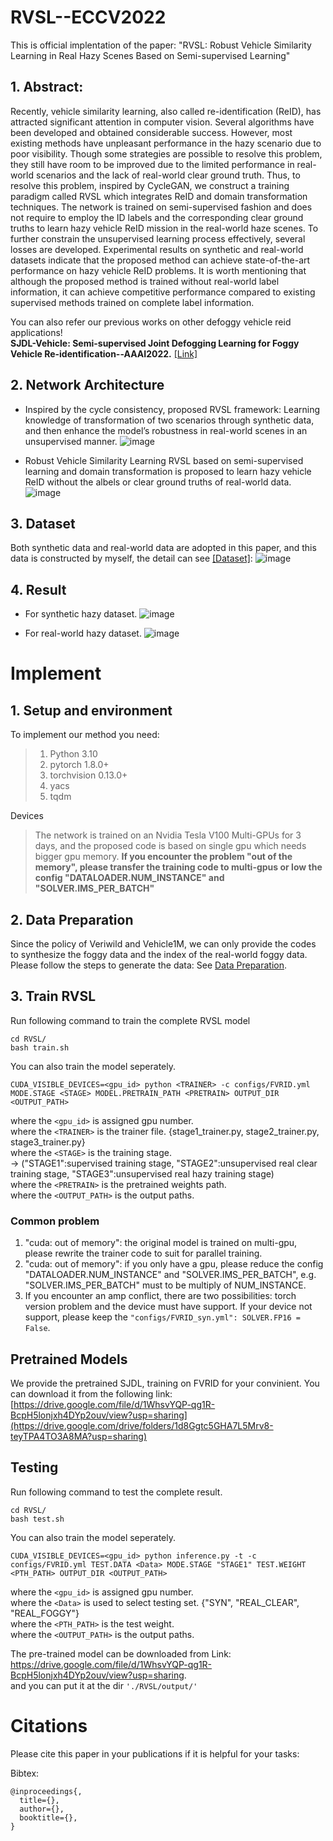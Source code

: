 # RVSL--ECCV2022
This is official implentation of the paper:
"RVSL: Robust Vehicle Similarity Learning in Real Hazy Scenes Based on Semi-supervised Learning"

## 1. Abstract:
Recently, vehicle similarity learning, also called re-identification (ReID), has attracted significant attention in computer vision. Several algorithms have been developed and obtained considerable success. However, most existing methods have unpleasant performance in the hazy scenario due to poor visibility. Though some strategies are possible to resolve this problem, they still have room to be improved due to the limited performance in real-world scenarios and the lack of real-world clear ground truth. Thus, to resolve this problem, inspired by CycleGAN, we construct a training paradigm called RVSL which integrates ReID and domain transformation techniques. The network is trained on semi-supervised fashion and does not require to employ the ID labels and the corresponding clear ground truths to learn hazy vehicle ReID mission in the real-world haze scenes. To further constrain the unsupervised learning process effectively, several losses are developed. Experimental results on synthetic and real-world datasets indicate that the proposed method can achieve state-of-the-art performance on hazy vehicle ReID problems. It is worth mentioning that although the proposed method is trained without real-world label information, it can achieve competitive performance compared to existing supervised methods trained on complete label information.

You can also refer our previous works on other defoggy vehicle reid applications! <br />
**SJDL-Vehicle: Semi-supervised Joint Defogging Learning for Foggy Vehicle Re-identification--AAAI2022.** [[Link]](https://github.com/Cihsaing/SJDL-Foggy-Vehicle-Re-Identification--AAAI2022)

## 2. Network Architecture
* Inspired by the cycle consistency, proposed RVSL framework:
Learning knowledge of transformation of two scenarios through synthetic data, and then enhance the model’s robustness in real-world scenes in an unsupervised manner.
![image](https://github.com/Cihsaing/rvsl-robust-vehicle-similarity-learning--ECCV22/raw/master/Fig/cycle_consistency.png)

* Robust Vehicle Similarity Learning
RVSL based on semi-supervised learning and domain transformation is proposed to learn hazy vehicle ReID without the albels or clear ground truths of real-world data.
![image](https://github.com/Cihsaing/rvsl-robust-vehicle-similarity-learning--ECCV22/raw/master/Fig/architecture.png)

## 3. Dataset 
Both synthetic data and real-world data are adopted in this paper, and this data is constructed by myself, the detail can see [[Dataset]](https://github.com/Cihsaing/rvsl-robust-vehicle-similarity-learning--ECCV22/tree/master/Datasets):
![image](https://github.com/Cihsaing/rvsl-robust-vehicle-similarity-learning--ECCV22/raw/master/Fig/dataset.png)

## 4. Result
* For synthetic hazy dataset.
![image](https://github.com/Cihsaing/rvsl-robust-vehicle-similarity-learning--ECCV22/raw/master/Fig/Syn_SOTA.png)

* For real-world hazy dataset.
![image](https://github.com/Cihsaing/rvsl-robust-vehicle-similarity-learning--ECCV22/raw/master/Fig/Real_SOTA.png)

# Implement
## 1. Setup and environment
To implement our method you need:
> 1. Python 3.10
> 2. pytorch 1.8.0+
> 3. torchvision 0.13.0+
> 4. yacs
> 5. tqdm

Devices
>The network is trained on an Nvidia Tesla V100 Multi-GPUs for 3 days, and the proposed code is based on single gpu which needs bigger gpu memory.
>**If you encounter the problem "out of the memory", please transfer the training code to multi-gpus or low the config "DATALOADER.NUM_INSTANCE" and "SOLVER.IMS_PER_BATCH"**

## 2. Data Preparation
Since the policy of Veriwild and Vehicle1M, we can only provide the codes to synthesize the foggy data and the index of the real-world foggy data. Please follow the steps to generate the data:
See [Data Preparation](https://github.com/Cihsaing/rvsl-robust-vehicle-similarity-learning--ECCV22/tree/master/Datasets).

## 3. Train RVSL
Run following command to train the complete RVSL model
```
cd RVSL/
bash train.sh
```

You can also train the model seperately.
```
CUDA_VISIBLE_DEVICES=<gpu_id> python <TRAINER> -c configs/FVRID.yml MODE.STAGE <STAGE> MODEL.PRETRAIN_PATH <PRETRAIN> OUTPUT_DIR <OUTPUT_PATH>
```
where the ```<gpu_id>``` is assigned gpu number. <br>
where the ```<TRAINER>``` is the trainer file. {stage1_trainer.py, stage2_trainer.py, stage3_trainer.py} <br>
where the ```<STAGE>``` is the training stage. <br>
-> ("STAGE1":supervised training stage, "STAGE2":unsupervised real clear training stage, "STAGE3":unsupervised real hazy training stage) <br>
where the ```<PRETRAIN>``` is the pretrained weights path. <br>
where the ```<OUTPUT_PATH>``` is the output paths. <br>

### Common problem
1. "cuda: out of memory": the original model is trained on multi-gpu, please rewrite the trainer code to suit for parallel training.
2. "cuda: out of memory": if you only have a gpu, please reduce the config "DATALOADER.NUM_INSTANCE" and "SOLVER.IMS_PER_BATCH", e.g. "SOLVER.IMS_PER_BATCH" must to be multiply of NUM_INSTANCE.
3. If you encounter an amp conflict, there are two possibilities: torch version problem and the device must have support.
   If your device not support, please keep the ```"configs/FVRID_syn.yml": SOLVER.FP16 = False```.

## Pretrained Models
We provide the pretrained SJDL, training on FVRID for your convinient. You can download it from the following link: 
[https://drive.google.com/file/d/1WhsvYQP-qg1R-BcpH5lonjxh4DYp2ouv/view?usp=sharing](https://drive.google.com/drive/folders/1d8Ggtc5GHA7L5Mrv8-teyTPA4TO3A8MA?usp=sharing)

## Testing
Run following command to test the complete result.
```
cd RVSL/
bash test.sh
```

You can also train the model seperately.
```
CUDA_VISIBLE_DEVICES=<gpu_id> python inference.py -t -c configs/FVRID.yml TEST.DATA <Data> MODE.STAGE "STAGE1" TEST.WEIGHT <PTH_PATH> OUTPUT_DIR <OUTPUT_PATH> 
```
where the ```<gpu_id>``` is assigned gpu number. <br>
where the ```<Data>``` is used to select testing set. {"SYN", "REAL_CLEAR", "REAL_FOGGY"} <br>
where the ```<PTH_PATH>``` is the test weight. <br>
where the ```<OUTPUT_PATH>``` is the output paths. <br>

The pre-trained model can be downloaded from Link: <br>
https://drive.google.com/file/d/1WhsvYQP-qg1R-BcpH5lonjxh4DYp2ouv/view?usp=sharing. <br>
and you can put it at the dir ```'./RVSL/output/'```

# Citations
Please cite this paper in your publications if it is helpful for your tasks:    

Bibtex:
```
@inproceedings{,
  title={},
  author={},
  booktitle={},
}
```

